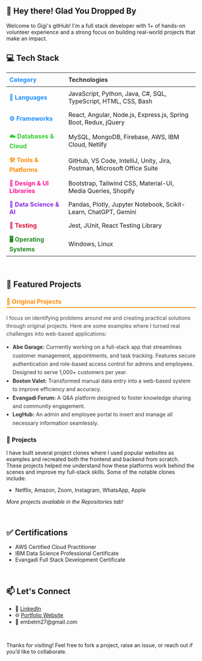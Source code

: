 ## 👋 Hey there! Glad You Dropped By
<p>Welcome to Gigi's gitHub! I'm a full stack developer with 1+ of hands-on volunteer experience and a strong focus on building real-world projects that make an impact.</p>


<h2>💻 Tech Stack</h2>
<table>
  <thead>
    <tr>
      <th style="text-align:left; padding:8px; color:#1E90FF;">Category</th>
      <th style="text-align:left; padding:8px; color:#333;">Technologies</th>
    </tr>
  </thead>
  <tbody>
    <tr>
      <td style="padding:8px; font-weight:bold; color:#1E90FF;">📝 Languages</td>
      <td style="padding:8px;">JavaScript, Python, Java, C#, SQL, TypeScript, HTML, CSS, Bash</td>
    </tr>
    <tr>
      <td style="padding:8px; font-weight:bold; color:#1E90FF;">⚙️ Frameworks</td>
      <td style="padding:8px;">React, Angular, Node.js, Express.js, Spring Boot, Redux, jQuery</td>
    </tr>
    <tr>
      <td style="padding:8px; font-weight:bold; color:#32CD32;">☁️ Databases & Cloud</td>
      <td style="padding:8px;">MySQL, MongoDB, Firebase, AWS, IBM Cloud, Netlify</td>
    </tr>
    <tr>
      <td style="padding:8px; font-weight:bold; color:#FF8C00;">🛠️ Tools & Platforms</td>
      <td style="padding:8px;">GitHub, VS Code, IntelliJ, Unity, Jira, Postman, Microsoft Office Suite</td>
    </tr>
    <tr>
      <td style="padding:8px; font-weight:bold; color:#FF1493;">🎨 Design & UI Libraries</td>
      <td style="padding:8px;">Bootstrap, Tailwind CSS, Material-UI, Media Queries, Shopify</td>
    </tr>
    <tr>
      <td style="padding:8px; font-weight:bold; color:#8A2BE2;">🤖 Data Science & AI</td>
      <td style="padding:8px;">Pandas, Plotly, Jupyter Notebook, Scikit-Learn, ChatGPT, Gemini</td>
    </tr>
    <tr>
      <td style="padding:8px; font-weight:bold; color:#DC143C;">🧪 Testing</td>
      <td style="padding:8px;">Jest, JUnit, React Testing Library</td>
    </tr>
    <tr>
      <td style="padding:8px; font-weight:bold; color:#228B22;">🖥️ Operating Systems</td>
      <td style="padding:8px;">Windows, Linux</td>
    </tr>
  </tbody>
</table>
<br/>


<h2>📂 Featured Projects</h2>
<article style="margin-bottom: 1.5em;">
  <h3 style="color:#FF8C00; border-bottom: 2px solid #FF8C00; padding-bottom: 0.3em;">🚀 Original Projects</h3>
  <p style="color:#444; line-height: 1.5; max-width: 600px;">
   I focus on identifying problems around me and creating practical solutions through original projects. Here are some examples where I turned real challenges into web-based applications:
  </p>
  <ul style="line-height: 1.6; list-style-type: disc; padding-left: 1.2em; color:#333;">
        <li><strong>Abe Garage:</strong> Currrently working on a full-stack app that streamlines customer management, appointments, and task tracking. Features secure authentication and role-based access control for admins and employees. Designed to serve 1,000+ customers per year.</li>
    <li><strong >Boston Valet:</strong> Transformed manual data entry into a web-based system to improve efficiency and accuracy.</li>
    <li><strong>Evangadi Forum:</strong> A Q&A platform designed to foster knowledge sharing and community engagement.</li>
    <li><strong>LogHub:</strong> An admin and employee portal to insert and manage all necessary information seamlessly.</li>

  </ul>
</article>
<h3>🚀 Projects</h3>
<p> I have built several project clones where I used popular websites as examples and recreated both the frontend and backend from scratch. These projects helped me understand how these platforms work behind the scenes and improve my full-stack skills. Some of the notable clones include:</p>
<ul>
  <li>Netflix, Amazon, Zoom, Instagram, WhatsApp, Apple</li>
</ul>
<p><em>More projects available in the Repositories tab!</em></p>
<br/>
<h2>✅ Certifications</h2>
<ul>
<li>AWS Certified Cloud Practitioner</li>
<li>IBM Data Science Professional Certificate</li>
<li>Evangadi Full Stack Development Certificate</li>
</ul>
  
<br/>
<h2>📫 Let's Connect</h2>
<ul>
  <li>💼 <a href="https://www.linkedin.com/in/embet/" target="_blank">LinkedIn</a></li>
  <li>🌐 <a href="https://emugelu.com/" target="_blank">Portfolio Website</a></li>
  <li>📧 embetm27@gmail.com</li>
</ul>
<br/>
<p>Thanks for visiting! Feel free to fork a project, raise an issue, or reach out if you’d like to collaborate.</p>
